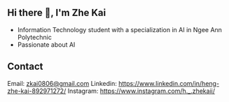 ## Hi there 👋, I'm Zhe Kai

- Information Technology student with a specialization in AI in Ngee Ann Polytechnic
- Passionate about AI

## Contact

Email: zkai0806@gmail.com
Linkedin: https://www.linkedin.com/in/heng-zhe-kai-892971272/
Instagram: https://www.instagram.com/h._.zhekaii/



